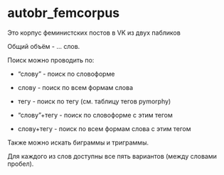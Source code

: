 # autobr_femcorpus

Это корпус феминистских постов в VK из двух пабликов

Общий объём - ... слов.

Поиск можно проводить по: 

- “слову” - поиск по словоформе

- слову - поиск по всем формам слова

- тегу - поиск по тегу (см. таблицу тегов pymorphy)

- “слову”+тегу - поиск по словоформе с этим тегом

- слову+тегу - поиск по всем формам слова с этим тегом


Также можно искать биграммы и триграммы.

Для каждого из слов доступны все пять вариантов (между словами пробел).
